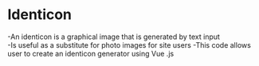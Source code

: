 # Identicon

-An identicon is a graphical image that is generated by text input  
-Is useful as a substitute for photo images for site users
-This code allows user to create an identicon generator using Vue .js
